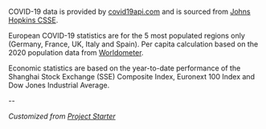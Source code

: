 COVID-19 data is provided by [covid19api.com](https://covid19api.com/) and is sourced from [Johns Hopkins CSSE](https://systems.jhu.edu/research/public-health/ncov/).

European COVID-19 statistics are for the 5 most populated regions only (Germany, France, UK, Italy and Spain). Per capita calculation based on the 2020 population data from [Worldometer](https://www.worldometers.info/world-population/population-by-country/).

Economic statistics are based on the year-to-date performance of the Shanghai Stock Exchange (SSE) Composite Index, Euronext 100 Index and Dow Jones Industrial Average.

--

*Customized from [Project Starter](https://github.com/johnpolacek/project-starter)*